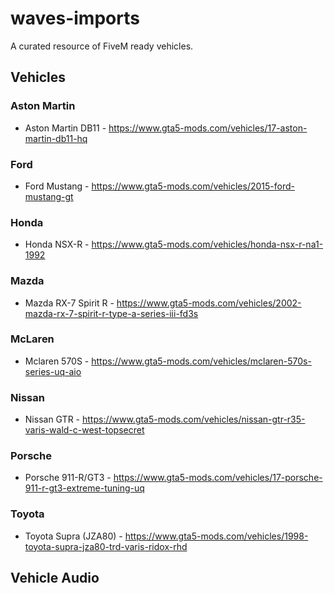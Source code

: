 # waves-imports
A curated resource of FiveM ready vehicles.

## Vehicles

### Aston Martin
- Aston Martin DB11 - https://www.gta5-mods.com/vehicles/17-aston-martin-db11-hq

### Ford
- Ford Mustang - https://www.gta5-mods.com/vehicles/2015-ford-mustang-gt

### Honda
- Honda NSX-R - https://www.gta5-mods.com/vehicles/honda-nsx-r-na1-1992

### Mazda
- Mazda RX-7 Spirit R - https://www.gta5-mods.com/vehicles/2002-mazda-rx-7-spirit-r-type-a-series-iii-fd3s

### McLaren
- Mclaren 570S - https://www.gta5-mods.com/vehicles/mclaren-570s-series-uq-aio

### Nissan
- Nissan GTR - https://www.gta5-mods.com/vehicles/nissan-gtr-r35-varis-wald-c-west-topsecret

### Porsche
- Porsche 911-R/GT3 - https://www.gta5-mods.com/vehicles/17-porsche-911-r-gt3-extreme-tuning-uq

### Toyota
- Toyota Supra (JZA80) - https://www.gta5-mods.com/vehicles/1998-toyota-supra-jza80-trd-varis-ridox-rhd

## Vehicle Audio


